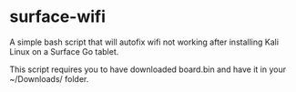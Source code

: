 # surface-wifi

A simple bash script that will autofix wifi not working after installing Kali Linux on a Surface Go tablet.

This script requires you to have downloaded board.bin and have it in your ~/Downloads/ folder.
